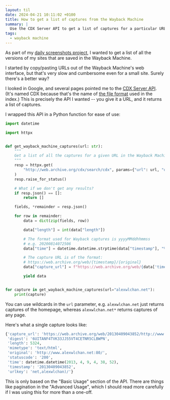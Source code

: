 ```yaml
---
layout: til
date: 2024-04-21 10:11:02 +0100
title: How to get a list of captures from the Wayback Machine
summary: |
  Use the CDX Server API to get a list of captures for a particular URL.
tags:
  - wayback machine
---
```

As part of my [daily screenshots project][daily_screenshots], I wanted to get a list of all the versions of my sites that are saved in the Wayback Machine.

I started by copy/pasting URLs out of the Wayback Machine's web interface, but that's very slow and cumbersome even for a small site.
Surely there's a better way?

I looked in Google, and several pages pointed me to the [CDX Server API][api].
(It's named CDX because that's the name of [the file format][cdx] used in the index.)
This is precisely the API I wanted -- you give it a URL, and it returns a list of captures.

I wrapped this API in a Python function for ease of use:

```python
import datetime

import httpx


def get_wayback_machine_captures(url: str):
    """
    Get a list of all the captures for a given URL in the Wayback Machine.
    """
    resp = httpx.get(
        "http://web.archive.org/cdx/search/cdx", params={"url": url, "output": "json"}
    )
    resp.raise_for_status()

    # What if we don't get any results?
    if resp.json() == []:
        return []

    fields, *remainder = resp.json()

    for row in remainder:
        data = dict(zip(fields, row))

        data["length"] = int(data["length"])

        # The format used for Wayback captures is yyyyMMddhhmmss
        # e.g. 20200814072506
        data["time"] = datetime.datetime.strptime(data["timestamp"], "%Y%m%d%H%M%S")

        # The capture URL is of the format:
        # https://web.archive.org/web/{timestamp}/{original}
        data["capture_url"] = f"https://web.archive.org/web/{data['timestamp']}/{data['original']}"

        yield data


for capture in get_wayback_machine_captures(url="alexwlchan.net"):
    print(capture)
```

You can use wildcards in the `url` parameter, e.g. `alexwlchan.net` just returns captures of the homepage, whereas `alexwlchan.net*` returns captures of any page.

Here's what a single capture looks like:

```python
{'capture_url': 'https://web.archive.org/web/20130409043852/http://www.alexwlchan.net:80/',
 'digest': '6UITANF4TVK33JJ55VT4CETNR5CLBWPN',
 'length': 5324,
 'mimetype': 'text/html',
 'original': 'http://www.alexwlchan.net:80/',
 'statuscode': '200',
 'time': datetime.datetime(2013, 4, 9, 4, 38, 52),
 'timestamp': '20130409043852',
 'urlkey': 'net,alexwlchan)/'}
```

This is only based on the "Basic Usage" section of the API.
There are things like pagination in the "Advanced Usage", which I should read more carefully if I was using this for more than a one-off.

[daily_screenshots]: https://github.com/alexwlchan/daily-screenshots
[api]: https://archive.org/developers/wayback-cdx-server.html
[cdx]: https://archive.org/web/researcher/cdx_file_format.php
